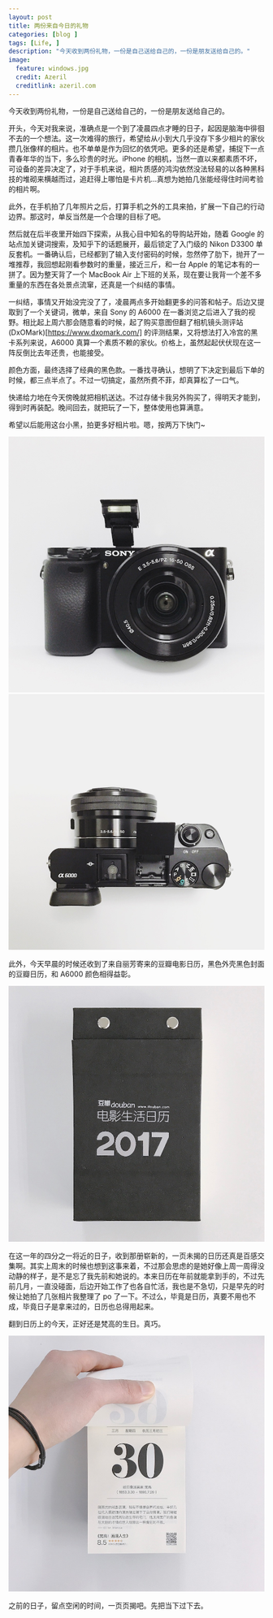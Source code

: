 ```yaml
---
layout: post
title: 两份来自今日的礼物
categories: [blog ]
tags: [Life, ]
description: "今天收到两份礼物，一份是自己送给自己的，一份是朋友送给自己的。"
image:
  feature: windows.jpg
  credit: Azeril
  creditlink: azeril.com
---
```


今天收到两份礼物，一份是自己送给自己的，一份是朋友送给自己的。

开头，今天对我来说，准确点是一个到了凌晨四点才睡的日子，起因是脑海中徘徊不去的一个想法。这一次难得的旅行，希望给从小到大几乎没存下多少相片的家伙攒几张像样的相片。也不单单是作为回忆的依凭吧。更多的还是希望，捕捉下一点青春年华的当下，多么珍贵的时光。iPhone 的相机，当然一直以来都素质不坏，可设备的差异决定了，对于手机来说，相片质感的鸿沟依然没法轻易的以各种黑科技的堆砌来横越而过，追赶得上哪怕是卡片机...真想为她拍几张能经得住时间考验的相片啊。

此外，在手机拍了几年照片之后，打算手机之外的工具来拍，扩展一下自己的行动边界。那这时，单反当然是一个合理的目标了吧。

然后就在后半夜里开始四下探索，从我心目中知名的导购站开始，随着 Google 的站点加关键词搜索，及知乎下的话题展开，最后锁定了入门级的 Nikon D3300 单反套机。一番确认后，已经都到了输入支付密码的时候，忽然停了肋下，抛开了一堆推荐，我回想起刚看参数时的重量，接近三斤，和一台 Apple 的笔记本有的一拼了。因为整天背了一个 MacBook Air 上下班的关系，现在要让我背一个差不多重量的东西在各处景点流窜，还真是一个纠结的事情。

一纠结，事情又开始没完没了了，凌晨两点多开始翻更多的问答和帖子。后边又提取到了一个关键词，微单，来自 Sony 的 A6000 在一番浏览之后进入了我的视野。相比起上周六那会随意看的时候，起了购买意图但翻了相机镜头测评站 (DxOMark)[https://www.dxomark.com/] 的评测结果，又将想法打入冷宫的黑卡系列来说，A6000 真算一个素质不赖的家伙。价格上，虽然起起伏伏现在这一阵反倒比去年还贵，也能接受。

颜色方面，最终选择了经典的黑色款。一番找寻确认，想明了下决定到最后下单的时候，都三点半点了。不过一切搞定，虽然所费不菲，却真算松了一口气。

快递给力地在今天傍晚就把相机送达。不过存储卡我另外购买了，得明天才能到，得到时再装配。晚间回去，就把玩了一下，整体使用也算满意。

希望以后能用这台小黑，拍更多好相片啦。嗯，按两万下快门~

![SonyCameraA600](/img/swirl/SonyCameraA600P1.jpg)
![SonyCameraA600](/img/swirl/SonyCameraA600P2.jpg)


此外，今天早晨的时候还收到了来自丽芳寄来的豆瓣电影日历，黑色外壳黑色封面的豆瓣日历，和 A6000 颜色相得益彰。

![DoubanFilmsCal](/img/swirl/DoubanFilmsCalP2.jpg)

在这一年的四分之一将近的日子，收到那册崭新的，一页未揭的日历还真是百感交集啊。其实上周末的时候也想到这事来着，不过那会思虑的是她好像上周一周得没动静的样子，是不是忘了我先前和她说的。本来日历在年前就能拿到手的，不过先前几月，一直没碰面，后边开始工作了也各自忙活，我也是不急切，只是早先的时候让她拍了几张相片我整理了 po 了一下。不过么，毕竟是日历，真要不用也不成，毕竟日子是拿来过的，日历也总得用起来。

翻到日历上的今天，正好还是梵高的生日。真巧。

![DoubanFilmsCal](/img/swirl/DoubanFilmsCalP1.jpg)

之前的日子，留点空闲的时间，一页页揭吧。先把当下过下去。

